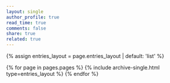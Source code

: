 ```yaml
---
layout: single
author_profile: true
read_time: true
comments: false
share: true
related: true
---
```


{% assign entries_layout = page.entries_layout | default: 'list' %}
<div class="entries-{{ entries_layout }}">
  {% for page in pages.pages %}
    {% include archive-single.html type=entries_layout %}
  {% endfor %}
</div>
